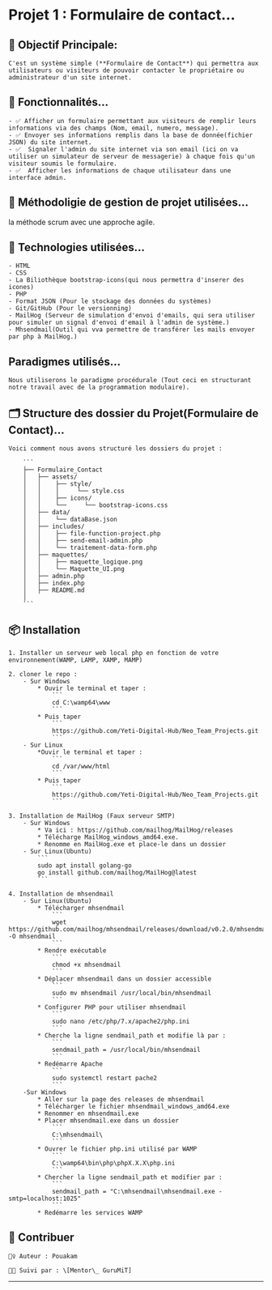 # Projet 1 : Formulaire de contact... 


## 🎯 Objectif Principale:
    C'est un système simple (**Formulaire de Contact**) qui permettra aux utilisateurs ou visiteurs de pouvoir contacter le propriétaire ou administrateur d'un site internet.

## 🚀 Fonctionnalités...

    - ✅ Afficher un formulaire permettant aux visiteurs de remplir leurs informations via des champs (Nom, email, numero, message).
    - ✅ Envoyer ses informations remplis dans la base de donnée(fichier JSON) du site internet.
    - ✅  Signaler l'admin du site internet via son email (ici on va utiliser un simulateur de serveur de messagerie) à chaque fois qu'un visiteur soumis le formulaire.
    - ✅  Afficher les informations de chaque utilisateur dans une interface admin.

## 🧰 Méthodoligie de gestion de projet utilisées...

la méthode scrum avec une approche agile.

## 🧠 Technologies utilisées...

    - HTML
    - CSS
    - La Biliothèque bootstrap-icons(qui nous permettra d'inserer des icones)
    - PHP
    - Format JSON (Pour le stockage des données du systèmes)
    - Git/GitHub (Pour le versionning)
    - MailHog (Serveur de simulation d'envoi d'emails, qui sera utiliser pour simuler un signal d'envoi d'email à l'admin de système.)
    - Mhsendmail(Outil qui vva permettre de transférer les mails envoyer par php à MailHog.)

## Paradigmes utilisés...

    Nous utiliserons le paradigme procédurale (Tout ceci en structurant notre travail avec de la programmation modulaire).

## 🗂️ Structure des dossier du Projet(**Formulaire de Contact**)...

    Voici comment nous avons structuré les dossiers du projet :

        ```
        ├── Formulaire_Contact
        │   ├── assets/
        │   │    ├── style/
        │   │    │     └── style.css
        │   │    ├── icons/
        │   │    └──     └── bootstrap-icons.css
        │   ├── data/
        │   │    └── dataBase.json
        │   ├── includes/
        │   │    ├── file-function-project.php
        │   │    ├── send-email-admin.php
        │   │    └── traitement-data-form.php
        │   ├── maquettes/
        │   │    ├── maquette_logique.png 
        │   │    └── Maquette_UI.png
        │   ├── admin.php     
        │   ├── index.php 
        │   ├── README.md
        │ 
        ```

## 📦 Installation

    1. Installer un serveur web local php en fonction de votre environnement(WAMP, LAMP, XAMP, MAMP)

    2. cloner le repo :
        - Sur Windows
            * Ouvir le terminal et taper :
                ```
                cd C:\wamp64\www
                ```
            * Puis taper
                ```
                https://github.com/Yeti-Digital-Hub/Neo_Team_Projects.git
                ```
        - Sur Linux
            *Ouvir le terminal et taper :
                ```
                cd /var/www/html
                ```
            * Puis taper
                ```
                https://github.com/Yeti-Digital-Hub/Neo_Team_Projects.git
                ```

    3. Installation de MailHog (Faux serveur SMTP)
        - Sur Windows 
            * Va ici : https://github.com/mailhog/MailHog/releases
            * Télécharge MailHog_windows_amd64.exe.
            * Renomme en MailHog.exe et place-le dans un dossier
        - Sur Linux(Ubuntu)
            ```
            sudo apt install golang-go
            go install github.com/mailhog/MailHog@latest
            ```
    
    4. Installation de mhsendmail
        - Sur Linux(Ubuntu)
            * Télécharger mhsendmail
                ```
                wget https://github.com/mailhog/mhsendmail/releases/download/v0.2.0/mhsendmail_linux_amd64 -O mhsendmail
                ```
            * Rendre exécutable
                ```
                chmod +x mhsendmail
                ```
            * Déplacer mhsendmail dans un dossier accessible
                ```
                sudo mv mhsendmail /usr/local/bin/mhsendmail
                ```
            * Configurer PHP pour utiliser mhsendmail
                ```
                sudo nano /etc/php/7.x/apache2/php.ini
                ```
            * Cherche la ligne sendmail_path et modifie là par :
                ```
                sendmail_path = /usr/local/bin/mhsendmail
                ```
            * Redémarre Apache
                ```
                sudo systemctl restart pache2
                ```
        -Sur Windows
            * Aller sur la page des releases de mhsendmail
            * Télécharger le fichier mhsendmail_windows_amd64.exe
            * Renommer en mhsendmail.exe
            * Placer mhsendmail.exe dans un dossier
                ```
                C:\mhsendmail\
                ```
            * Ouvrer le fichier php.ini utilisé par WAMP
                ```
                C:\wamp64\bin\php\phpX.X.X\php.ini
                ```
            * Chercher la ligne sendmail_path et modifier par :
                ```
                sendmail_path = "C:\mhsendmail\mhsendmail.exe -smtp=localhost:1025"
                ```
            * Redémarre les services WAMP



## 🤝 Contribuer

    🙋‍♀️ Auteur : Pouakam
    
    🧑‍🏫 Suivi par : \[Mentor\_ GuruMiT]

---